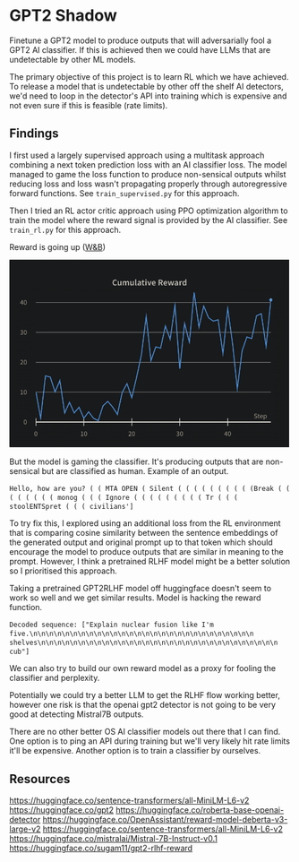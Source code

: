 # GPT2 Shadow

Finetune a GPT2 model to produce outputs that will adversarially fool a GPT2 AI classifier. If this is achieved then we could have LLMs that are undetectable by other ML models.

The primary objective of this project is to learn RL which we have achieved. To release a model that is undetectable by other off the shelf AI detectors, we'd need to loop in the detector's API into training which is expensive and not even sure if this is feasible (rate limits).

## Findings

I first used a largely supervised approach using a multitask approach combining a next token prediction loss with an AI classifier loss. The model managed to game the loss function to produce non-sensical outputs whilst reducing loss and loss wasn't propagating properly through autoregressive forward functions. See `train_supervised.py` for this approach.

Then I tried an RL actor critic approach using PPO optimization algorithm to train the model where the reward signal is provided by the AI classifier. See `train_rl.py` for this approach.

Reward is going up ([W&B](https://wandb.ai/michaelliangaus/llm_rl_finetuning/runs/qn5s35jp?workspace=user-michaelliangaus))

<img src="images/reward_curve.png" width="500">

But the model is gaming the classifier. It's producing outputs that are non-sensical but are classified as human. Example of an output.

```
Hello, how are you? ( ( MTA OPEN ( Silent ( ( ( ( ( ( ( ( ( (Break ( ( ( ( ( ( ( ( monog ( ( ( Ignore ( ( ( ( ( ( ( ( ( Tr ( ( ( stoolENTSpret ( ( ( civilians']
```

To try fix this, I explored using an additional loss from the RL environment that is comparing cosine similarity between the sentence embeddings of the generated output and original prompt up to that token which should encourage the model to produce outputs that are similar in meaning to the prompt. However, I think a pretrained RLHF model might be a better solution so I prioritised this approach.

Taking a pretrained GPT2RLHF model off huggingface doesn't seem to work so well and we get similar results. Model is hacking the reward function.
```
Decoded sequence: ["Explain nuclear fusion like I'm five.\n\n\n\n\n\n\n\n\n\n\n\n\n\n\n\n\n\n\n\n\n\n\n\n\n\n\n\n shelves\n\n\n\n\n\n\n\n\n\n\n\n\n\n\n\n\n\n\n\n\n\n\n\n\n\n\n\n\n\n cub"]
```

We can also try to build our own reward model as a proxy for fooling the classifier and perplexity.

Potentially we could try a better LLM to get the RLHF flow working better, however one risk is that the openai gpt2 detector is not going to be very good at detecting Mistral7B outputs.

There are no other better OS AI classifier models out there that I can find. One option is to ping an API during training but we'll very likely hit rate limits it'll be expensive. Another option is to train a classifier by ourselves.

## Resources
https://huggingface.co/sentence-transformers/all-MiniLM-L6-v2
https://huggingface.co/gpt2
https://huggingface.co/roberta-base-openai-detector
https://huggingface.co/OpenAssistant/reward-model-deberta-v3-large-v2
https://huggingface.co/sentence-transformers/all-MiniLM-L6-v2
https://huggingface.co/mistralai/Mistral-7B-Instruct-v0.1
https://huggingface.co/sugam11/gpt2-rlhf-reward